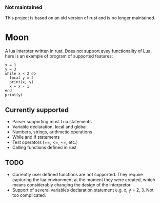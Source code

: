 ### Not maintained
This project is based on an old version of rust and is no longer maintained.


# Moon

A lua interpter written in rust. Does not support evey functionality of Lua, here is an example of program of supported features:
```
x = 1
y = 3
while x < 2 do
  local y = 2
  print(x, y)
  x = x - 1
end
print(y)
```

## Currently supported
* Parser supporting most Lua statements
* Variable declaration, local and global
* Numbers, strings, arithmetic operations
* While and if statements
* Test operators (==, <=, ~=, etc.)
* Calling functions defined in rust

## TODO
* Currently user defined functions are not supported. They require capturing the lua environment at the moment they were created, which means considerably changing the design of the interpretor.
* Support of several variables declaration statement e.g. x, y = 2, 3. Not too complicated.
